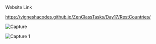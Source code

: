Website Link

https://vigneshacodes.github.io/ZenClassTasks/Day17/RestCountries/

![Capture](https://github.com/vigneshacodes/ZenClassTasks/assets/134355192/2caf4462-f905-4fde-959a-516a7041ac14)

![Capture 1](https://github.com/vigneshacodes/ZenClassTasks/assets/134355192/b2df6bf7-0d91-4d38-95f6-7b96080f87a0)
